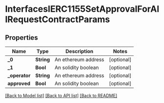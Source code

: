 # InterfacesIERC1155SetApprovalForAllRequestContractParams

## Properties
Name | Type | Description | Notes
------------ | ------------- | ------------- | -------------
**_0** | **String** | An ethereum address | [optional] 
**_1** | **Bool** | An solidity boolean | [optional] 
**_operator** | **String** | An ethereum address | [optional] 
**approved** | **Bool** | An solidity boolean | [optional] 

[[Back to Model list]](../README.md#documentation-for-models) [[Back to API list]](../README.md#documentation-for-api-endpoints) [[Back to README]](../README.md)



